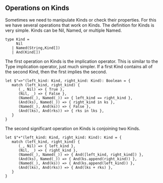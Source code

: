 ## Operations on Kinds

Sometimes we need to manipulate Kinds or check their properties.
For this we have several operations that work on Kinds.
The definition for Kinds is very simple.
Kinds can be Nil, Named, or multiple Named.

```lsts
type Kind =
     Nil
   | Named(String,Kind[])
   | And(Kind[])
```

The first operation on Kinds is the implication operator.
This is similar to the Type implication operator, just much simpler.
If a first Kind contains all of the second Kind, then the first implies the second.

```lsts
let $"=>"(left_kind: Kind, right_kind: Kind): Boolean = {
   match (left_kind, right_kind) {
      (_, Nil) => { True },
      (Nil, _) => { False },
      (Named(_), Named(_)) => { left_kind == right_kind },
      (And(ks), Named(_)) => { right_kind in ks },
      (Named(_), And(ks)) => { False },
      (And(lks), And(rks)) => { rks in lks },
   }
}
```

The second significant operation on Kinds is conjoining two Kinds.

```lsts
let $"+"(left_kind: Kind, right_kind: Kind): Kind = {
   match (left_kind, right_kind) {
      (_, Nil) => { left_kind },
      (Nil, _) => { right_kind },
      (Named(_), Named(_)) => { And([left_kind, right_kind]) },
      (And(ks), Named(_)) => { And(ks.append(right_kind)) },
      (Named(_), And(ks)) => { And(ks.append(left_kind)) },
      (And(lks), And(rks)) => { And(lks + rks) },
   }
}
```
